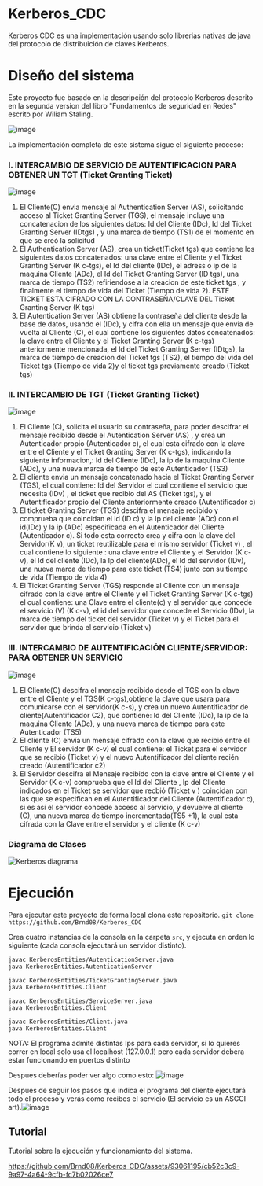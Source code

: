 # Kerberos_CDC
Kerberos CDC es una implementación usando solo librerias nativas de java del protocolo de distribuición de claves Kerberos. 
     
# Diseño del sistema 
Este proyecto fue basado en la descripción del protocolo Kerberos descrito en la segunda version del libro "Fundamentos de seguridad en Redes" escrito por Wiliam Staling.

![image](https://github.com/Brnd08/Kerberos_CDC/assets/93061195/31d3c7b0-2b66-4aa2-bd83-58904cc18144)

La implementación completa de este sistema sigue el siguiente proceso: 


### I. INTERCAMBIO DE SERVICIO DE AUTENTIFICACION PARA OBTENER UN TGT (Ticket Granting Ticket)
![image](https://github.com/Brnd08/Kerberos_CDC/assets/93061195/e8d13aec-0354-4640-a21a-1214652d5194)
  1. El Cliente(C)  envia mensaje al Authentication Server (AS), solicitando acceso al Ticket Granting Server (TGS), el mensaje incluye una concatenacion de los siguientes datos: Id del Cliente (IDc), Id del Ticket Granting Server (IDtgs) , y una marca de tiempo (TS1) de el momento en que se creó la solicitud  
  2. El Authentication Server (AS), crea un ticket(Ticket tgs) que contiene los siguientes datos concatenados:  una clave entre el Cliente y el Ticket Granting Server (K c-tgs),  el Id del cliente (IDc), el adress o ip de la maquina Cliente (ADc), el Id del Ticket Granting Server (ID tgs), una marca de tiempo (TS2) refiriendose a la creacion de este ticket tgs , y finalmente el tiempo de vida del Ticket (Tiempo de vida 2). ESTE TICKET ESTA CIFRADO CON LA CONTRASEÑA/CLAVE DEL Ticket Granting Server (K tgs)
  3. El Autentication Server (AS) obtiene  la contraseña del cliente desde la base de datos, usando el (IDc), y cifra con ella un mensaje que envia de vuelta al Cliente  (C), el cual contiene los siguientes datos concatenados: la clave entre el Cliente y el Ticket Granting Server (K c-tgs) anteriormente mencionada, el Id del Ticket Granting Server (IDtgs),  la marca de tiempo de creacion del Ticket tgs (TS2), el tiempo del vida del Ticket tgs (Tiempo de vida 2)y el ticket tgs previamente creado (Ticket tgs)

### II. INTERCAMBIO DE TGT (Ticket Granting Ticket)
![image](https://github.com/Brnd08/Kerberos_CDC/assets/93061195/03947a5e-aeb3-4897-b25c-238fa27e5924)
  1. El Cliente (C), solicita el usuario su contraseña, para poder descifrar el mensaje recibido desde el Autentication Server (AS) , y crea un Autenticador propio (Autenticador c), el cual esta cifrado con la clave entre el Cliente y el Ticket Granting Server (K c-tgs), indicando la siguiente informacion,:  Id del Cliente (IDc), la ip de la maquina Cliente (ADc), y una nueva marca de tiempo de este Autenticador (TS3)
  2. El cliente  envia un mensaje concatenado hacia el Ticket Granting Server (TGS), el cual contiene: Id del Servidor el cual contiene el servicio que necesita (IDv) , el ticket que recibio del AS (Ticket tgs), y el Autentificador propio del Cliente anteriormente creado (Autentificador c)
  3. El ticket Granting Server (TGS) descifra el mensaje recibido y comprueba que coincidan el id (ID c) y la Ip del cliente (ADc)  con el id(IDc) y la ip (ADc) especificada en el Autenticador del Cliente (Autenticador c). Si todo esta correcto crea y cifra con la clave del Servidor(K v), un ticket reutilizable para el mismo servidor (Ticket v) , el cual contiene lo siguiente : una clave entre el Cliente y el Servidor (K c-v), el Id del cliente (IDc), la Ip del cliente(ADc), el Id del servidor (IDv), una nueva marca de tiempo para este ticket (TS4) junto con su tiempo de vida (Tiempo de vida 4)
  4. El Ticket Granting Server (TGS) responde al Cliente con un mensaje cifrado con la clave entre el Cliente y el Ticket Granting Server (K c-tgs) el cual contiene: una Clave entre el cliente(c) y el servidor que concede el servicio (V)  (K c-v), el id del servidor que concede el Servicio (IDv), la marca de tiempo del ticket del servidor (Ticket v) y el Ticket para el servidor que brinda el servicio (Ticket v)
### III. INTERCAMBIO DE AUTENTIFICACIÓN CLIENTE/SERVIDOR: PARA OBTENER UN SERVICIO
![image](https://github.com/Brnd08/Kerberos_CDC/assets/93061195/c05d7430-7e1f-4de8-9e4d-7e1d792fc0d6)
  1. El Cliente(C) descifra  el mensaje recibido desde el TGS con la clave entre el Cliente y el TGS(K c-tgs),obtiene la clave que usara para comunicarse con el servidor(K c-s), y crea un nuevo Autentificador de cliente(Autentificador C2), que contiene:   Id del Cliente (IDc), la ip de la maquina Cliente (ADc), y una nueva marca de tiempo para este Autenticador (TS5)
  2. El cliente (C) envía  un mensaje cifrado con la clave que recibió entre el Cliente y El servidor (K c-v) el cual contiene: el Ticket para el servidor que se recibió (Ticket v) y el nuevo Autentificador  del cliente recién creado (Autentificador c2)
  3. El Servidor descifra el Mensaje recibido con la clave entre el Cliente y el Servidor (K c-v) comprueba que el Id del Cliente , Ip del Cliente indicados en el Ticket se servidor que recbió (Ticket v ) coincidan con las que se especifican en el Autentificador del Cliente (Autentificador c), si es así el servidor concede acceso al servicio, y  devuelve al cliente (C), una nueva marca de tiempo incrementada(TS5 +1), la cual esta cifrada con la Clave entre el servidor  y el cliente (K c-v)

### Diagrama de Clases
![Kerberos diagrama](https://github.com/Brnd08/Kerberos_CDC/assets/93061195/f15d131f-5c71-40e3-84d9-a9ef1d562203)

# Ejecución
Para ejecutar este proyecto de forma local clona este repositorio. ``` git clone https://github.com/Brnd08/Kerberos_CDC ```

Crea cuatro instancias de la consola en la carpeta `src`, y ejecuta en orden lo siguiente (cada consola ejecutará un servidor distinto).
```
javac KerberosEntities/AutenticationServer.java
java KerberosEntities.AutenticationServer
```
```
javac KerberosEntities/TicketGrantingServer.java
java KerberosEntities.Client
```
```
javac KerberosEntities/ServiceServer.java
java KerberosEntities.Client
```
```
javac KerberosEntities/Client.java
java KerberosEntities.Client
```
NOTA: El programa admite distintas Ips para cada servidor, si lo quieres correr en local solo usa el localhost (127.0.0.1) pero cada servidor debera estar funcionando en puertos distinto

Despues deberías poder ver algo como esto: ![image](https://github.com/Brnd08/Kerberos_CDC/assets/93061195/c47b480e-9120-4023-bd99-60e76c16ff74)

Despues de seguir los pasos que indica el programa del cliente ejecutará todo el proceso y verás como recibes el servicio (El servicio es un ASCCI art).![image](https://github.com/Brnd08/Kerberos_CDC/assets/93061195/6cd20773-752c-4da1-a35e-5c7e4b3ce6f7)

## Tutorial 

Tutorial sobre la ejecución y funcionamiento del sistema.

https://github.com/Brnd08/Kerberos_CDC/assets/93061195/cb52c3c9-9a97-4a64-9cfb-fc7b02026ce7

